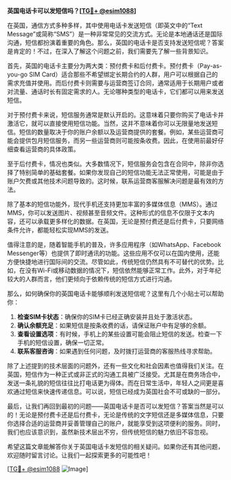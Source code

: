 **英国电话卡可以发短信吗？[[TG💪+ @esim1088](https://t.me/s/esim1088)]**

在英国，通信方式多种多样，其中使用电话卡发送短信（即英文中的“Text Message”或简称“SMS”）是一种非常常见的交流方式。无论是本地通话还是国际沟通，短信都扮演着重要的角色。那么，英国的电话卡是否支持发送短信呢？答案是肯定的！不过，在深入了解这个问题之前，我们需要先了解一些背景知识。

首先，英国的电话卡主要分为两大类：预付费卡和后付费卡。预付费卡（Pay-as-you-go SIM Card）适合那些不希望绑定长期合约的人群，用户可以根据自己的需求充值并使用。而后付费卡则需要与运营商签订合同，通常适用于长期用户或者对流量、通话时长有固定需求的人。无论哪种类型的电话卡，它们都可以用来发送短信。

对于预付费卡来说，短信服务通常是默认开启的。这意味着只要你购买了电话卡并激活它，就可以直接使用短信功能。当然，这并不意味着你可以无限量地发送短信。短信的数量取决于你的账户余额以及运营商提供的套餐。例如，某些运营商可能会提供包月短信服务，而另一些运营商则可能按条收费。因此，在使用前最好仔细查看运营商的具体政策。

至于后付费卡，情况也类似。大多数情况下，短信服务会包含在合同中，除非你选择了特别简单的基础套餐。如果你发现自己的短信功能无法正常使用，可能是由于账户欠费或其他技术问题导致的。这时候，联系运营商客服解决问题是最有效的方法。

除了基本的短信功能外，现代手机还支持更加丰富的多媒体信息（MMS）。通过MMS，你可以发送图片、视频甚至音频文件。这种形式的信息不仅限于文本内容，还可以承载更多样化的数据。在英国，无论是预付费还是后付费卡，只要网络条件允许，都能轻松实现MMS的发送。

值得注意的是，随着智能手机的普及，许多应用程序（如WhatsApp、Facebook Messenger等）也提供了即时通讯的功能。这些应用不仅可以在国内使用，还能方便快捷地进行国际间的交流。尽管如此，传统短信仍然具有不可替代的优势。比如，在没有Wi-Fi或移动数据的情况下，短信依然能够正常工作。此外，对于年纪较大的人群而言，他们更倾向于依赖传统的短信方式进行沟通。

那么，如何确保你的英国电话卡能够顺利发送短信呢？这里有几个小贴士可以帮助你：

1. **检查SIM卡状态**：确保你的SIM卡已经正确安装并且处于激活状态。
2. **确认余额充足**：如果短信是按条收费的话，请保证账户中有足够的余额。
3. **查看设置选项**：有时候，手机上的某些设置可能会阻止短信的发送。检查一下手机的短信设置，确保一切正常。
4. **联系客服咨询**：如果遇到任何问题，及时拨打运营商的客服热线寻求帮助。

除了上述提到的技术层面的问题外，还有一些文化和社会因素也值得我们关注。在英国，短信作为一种正式或非正式的沟通工具被广泛接受。尤其是在商务场合中，发送一条礼貌的短信往往比打电话更为得体。而在日常生活中，年轻人之间更是喜欢通过短信来快速传递信息。可以说，短信已经成为英国社会不可或缺的一部分。

最后，让我们再回到最初的问题——英国电话卡是否可以发短信？答案当然是可以的！无论是预付费卡还是后付费卡，无论是传统的文字短信还是多媒体信息，只要你选择合适的运营商并妥善管理自己的账户，就能享受到这项便利的服务。同时，我们也应该意识到，虽然新技术层出不穷，但传统短信的魅力依旧不容忽视。

希望这篇文章能解答你关于英国电话卡发短信的相关疑问。如果你还有其他问题，欢迎随时留言讨论。让我们一起探索更多的可能性吧！

[[TG💪+ @esim1088](https://t.me/s/esim1088) ![Image](https://i.postimg.cc/4NQfJmqS/Snipaste-2025-05-13-00-14-12.png)]